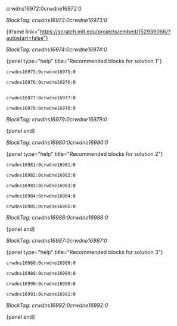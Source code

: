 crwdns16972:0crwdne16972:0

*BlockTag: crwdns16973:0crwdne16973:0*

{iframe link="https://scratch.mit.edu/projects/embed/152939066/?autostart=false"}

*BlockTag: crwdns16974:0crwdne16974:0*

{panel type="help" title="Recommended blocks for solution 1"}

<pre><code class="scratch:split:random">crwdns16975:0crwdne16975:0
</code></pre>

<pre><code class="scratch:split:random">crwdns16976:0crwdne16976:0

</code></pre>

<pre><code class="scratch:split:random">crwdns16977:0crwdne16977:0
</code></pre>

<pre><code class="scratch:split:random">crwdns16978:0crwdne16978:0
</code></pre>

*BlockTag: crwdns16979:0crwdne16979:0*

{panel end}

*BlockTag: crwdns16980:0crwdne16980:0*

{panel type="help" title="Recommended blocks for solution 2"}

<pre><code class="scratch:split:random">crwdns16981:0crwdne16981:0
</code></pre>

<pre><code class="scratch:split:random">crwdns16982:0crwdne16982:0
</code></pre>

<pre><code class="scratch:split:random">crwdns16983:0crwdne16983:0
</code></pre>

<pre><code class="scratch:split:random">crwdns16984:0crwdne16984:0
</code></pre>

<pre><code class="scratch:split:random">crwdns16985:0crwdne16985:0
</code></pre>

*BlockTag: crwdns16986:0crwdne16986:0*

{panel end}

*BlockTag: crwdns16987:0crwdne16987:0*

{panel type="help" title="Recommended blocks for solution 3"}

<pre><code class="scratch:split:random">crwdns16988:0crwdne16988:0
</code></pre>

<pre><code class="scratch:split:random">crwdns16989:0crwdne16989:0
</code></pre>

<pre><code class="scratch:split:random">crwdns16990:0crwdne16990:0
</code></pre>

<pre><code class="scratch:split:random">crwdns16991:0crwdne16991:0
</code></pre>

*BlockTag: crwdns16992:0crwdne16992:0*

{panel end}